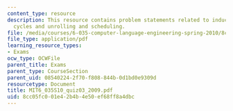 ```yaml
---
content_type: resource
description: This resource contains problem statements related to induction variables,
  cycles and unrolling and scheduling.
file: /media/courses/6-035-computer-language-engineering-spring-2010/8cc05fc001e42b4b4e50ef68ff8a4dbc_MIT6_035S10_quiz03_2009.pdf
file_type: application/pdf
learning_resource_types:
- Exams
ocw_type: OCWFile
parent_title: Exams
parent_type: CourseSection
parent_uid: 08540224-2f70-f808-844b-0d1bd0e9309d
resourcetype: Document
title: MIT6_035S10_quiz03_2009.pdf
uid: 8cc05fc0-01e4-2b4b-4e50-ef68ff8a4dbc
---
```

